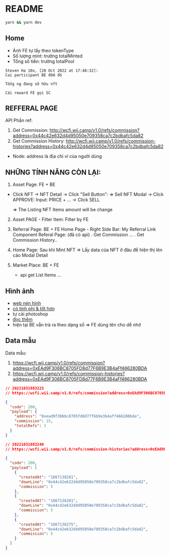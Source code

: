 # README

```bash
yarn && yarn dev
```

## Home

[28 oct 2022 at 17:08:25]: http://wcfi.wii.camp/v1.0/teams

- Ảnh FE tự lấy theo tokenType
- Số lượng mint: trường totalMinted
- Tổng số tiền: trường totalPool

```
Steven Ha 10x, [28 Oct 2022 at 17:48:32]:
Cai participant BE đếm đó

Tổng ng đang sỡ hữu nft

Cái reward FE gọi SC
```

## REFFERAL PAGE

API Phần ref:

1. Get Commission: http://wcfi.wii.camp/v1.0/refs/commission?address=0x44c42e632d4d95050e709358ca7c2bdbafc5da82
2. Get Commission History: http://wcfi.wii.camp/v1.0/refs/commission-histories?address=0x44c42e632d4d95050e709358ca7c2bdbafc5da82

- Node: address là địa chỉ ví của người dùng

## NHỮNG TÍNH NĂNG CÒN LẠI:

1. Asset Page: FE + BE

- Click NFT -> NFT Detail -> Click "Sell Button": => Sell NFT Modal
  -> Click APPROVE:
  Input: PRICE + ...
  -> Click SELL

  => The Listing NFT Items amount will be change

2. Asset PAGE - Filter Item: Filter by FE

3. Referral Page: BE + FE
   Home Page - Right Side Bar: My Referral Link Component
   Referal Page: (đã có api)
   . Get Commission ...
   . Get Commission History..

4. Home Page: Sau khi Mint NFT => Lấy data của NFT ở đâu để hiện thị lên cáo Modal Detail

5. Market Place: BE + FE
   - api get List Items
     ...

## Hình ảnh

- [web nén hình](https://imagecompressor.com/)
- [có tính phí & tốt hơn](https://tinypng.com/)
- tự cài photoshop
- [đọc thêm](https://www.wpbeginner.com/beginners-guide/speed-wordpress-save-images-optimized-web/)
- hiện tại BE vẫn trả ra theo dạng số => FE dùng tên cho dễ nhớ

## Data mẫu

Data mẫu:

1. https://wcfi.wii.camp/v1.0/refs/commission?address=0xEAd9F306BC8705FD8d77F6B9E3B4aFf466280BDA
2. https://wcfi.wii.camp/v1.0/refs/commission-histories?address=0xEAd9F306BC8705FD8d77F6B9E3B4aFf466280BDA

```json
// 20221031083223
// https://wcfi.wii.camp/v1.0/refs/commission?address=0xEAd9F306BC8705FD8d77F6B9E3B4aFf466280BDA

{
  "code": 200,
  "payload": {
    "address": "0xead9f306bc8705fd8d77f6b9e3b4aff466280bda",
    "commission": 15,
    "totalRefs": 1
  }
}
```

```json
// 20221031083240
// https://wcfi.wii.camp/v1.0/refs/commission-histories?address=0xEAd9F306BC8705FD8d77F6B9E3B4aFf466280BDA

{
  "code": 200,
  "payload": [
    {
      "createdAt": "1667138281",
      "downLine": "0x44c42e632d4d95050e709358ca7c2bdbafc5da82",
      "commission": 5
    },
    {
      "createdAt": "1667138281",
      "downLine": "0x44c42e632d4d95050e709358ca7c2bdbafc5da82",
      "commission": 5
    },
    {
      "createdAt": "1667138275",
      "downLine": "0x44c42e632d4d95050e709358ca7c2bdbafc5da82",
      "commission": 5
    }
  ]
}
```
